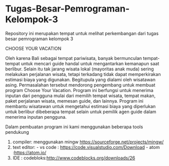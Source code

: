 # Tugas-Besar-Pemrograman-Kelompok-3
Repository ini merupakan tempat untuk melihat perkembangan dari tugas besar pemrograman kelompok 3

CHOOSE YOUR VACATION

  Oleh karena Bali sebagai tempat pariwisata, banyak bermunculan tempat-tempat untuk mencari guide handal untuk mengantarkan kemanapun saat berlibur. Selain itu tak jarang wisata lokal (mayoritas anak muda) sering melakukan perjalanan wisata, tetapi terkadang tidak dapat memperkirakan estimasi biaya yang digunakan. Begitupula yang dialami oleh wisatawan asing.
  Permasalahan tersebut mendorong pengembang untuk membuat program Choose Your Vacation. Program ini berfungsi untuk menerima inputan dari pengguna mulai dari memilih tempat wisata, tempat makan, paket perjalanan wisata, memesan guide, dan lainnya. Program ini membantu wisatawan untuk mengetahui estimasi biaya yang diperlukan untuk berlibur dibeberapa tempat selain untuk pemilik agen guide dalam menerima inputan pengguna.
  
  
  
  
Dalam pembuatan program ini kami menggunakan beberapa tools pendukung
1. compiler: menggunakan mingw
https://sourceforge.net/projects/mingw/
2. text editor: - vs code : https://code.visualstudio.com/Download
                - atom    :https://atom.io/
3. IDE : codebloks:http://www.codeblocks.org/downloads/26
